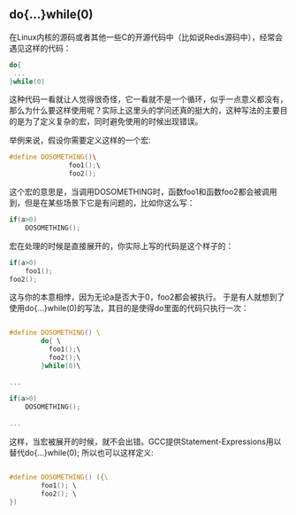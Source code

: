 ## do{...}while(0)

在Linux内核的源码或者其他一些C的开源代码中（比如说Redis源码中），经常会遇见这样的代码：
```cpp
do{
 ...
}while(0)
```
这种代码一看就让人觉得很奇怪，它一看就不是一个循环，似乎一点意义都没有，那么为什么要这样使用呢？实际上这里头的学问还真的挺大的，这种写法的主要目的是为了定义复杂的宏，同时避免使用的时候出现错误。

举例来说，假设你需要定义这样的一个宏:

```cpp
#define DOSOMETHING()\    
               foo1();\   
               foo2();           
```

这个宏的意思是，当调用DOSOMETHING时，函数foo1和函数foo2都会被调用到，但是在某些场景下它是有问题的，比如你这么写：
```c
if(a>0)  
    DOSOMETHING();
```
宏在处理的时候是直接展开的，你实际上写的代码是这个样子的：
```c
if(a>0)  
    foo1();  
foo2();
```
这与你的本意相悖，因为无论a是否大于0，foo2都会被执行。
于是有人就想到了使用do{...}while(0)的写法，其目的是使得do里面的代码只执行一次：

```c

#define DOSOMETHING() \  
        do{ \  
          foo1();\  
          foo2();\  
        }while(0)\  
    
...
 
if(a>0)  
    DOSOMETHING();
 
...
```
这样，当宏被展开的时候，就不会出错。GCC提供Statement-Expressions用以替代do{...}while(0);
所以也可以这样定义:
```c

#define DOSOMETHING() ({\    
        foo1(); \  
        foo2(); \  
})

```
